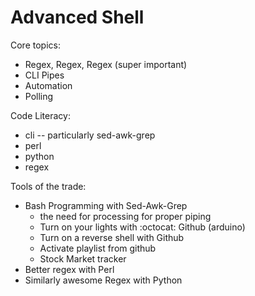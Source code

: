Advanced Shell
==============


Core topics:

* Regex, Regex, Regex (super important)
* CLI Pipes 
* Automation
* Polling

Code Literacy:

  * cli -- particularly sed-awk-grep
  * perl
  * python
  * regex

Tools of the trade:

* Bash Programming with Sed-Awk-Grep
  * the need for processing for proper piping
  * Turn on your lights with :octocat: Github (arduino)
  * Turn on a reverse shell with Github
  * Activate playlist from github
  * Stock Market tracker
* Better regex with Perl
* Similarly awesome Regex with Python
